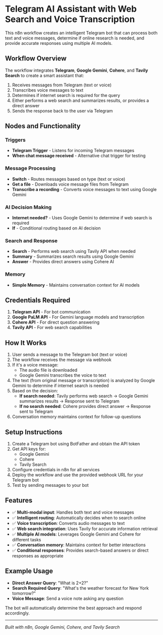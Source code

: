 
# Telegram AI Assistant with Web Search and Voice Transcription

This n8n workflow creates an intelligent Telegram bot that can process both text and voice messages, determine if online research is needed, and provide accurate responses using multiple AI models.

## Workflow Overview

The workflow integrates **Telegram**, **Google Gemini**, **Cohere**, and **Tavily Search** to create a smart assistant that:
1. Receives messages from Telegram (text or voice)
2. Transcribes voice messages to text
3. Determines if internet search is required for the query
4. Either performs a web search and summarizes results, or provides a direct answer
5. Sends the response back to the user via Telegram

## Nodes and Functionality

### Triggers
- **Telegram Trigger** - Listens for incoming Telegram messages
- **When chat message received** - Alternative chat trigger for testing

### Message Processing
- **Switch** - Routes messages based on type (text or voice)
- **Get a file** - Downloads voice message files from Telegram
- **Transcribe a recording** - Converts voice messages to text using Google Gemini

### AI Decision Making
- **Internet needed?** - Uses Google Gemini to determine if web search is required
- **If** - Conditional routing based on AI decision

### Search and Response
- **Search** - Performs web search using Tavily API when needed
- **Summary** - Summarizes search results using Google Gemini
- **Answer** - Provides direct answers using Cohere AI

### Memory
- **Simple Memory** - Maintains conversation context for AI models

## Credentials Required

1. **Telegram API** - For bot communication
2. **Google PaLM API** - For Gemini language models and transcription
3. **Cohere API** - For direct question answering
4. **Tavily API** - For web search capabilities

## How It Works

1. User sends a message to the Telegram bot (text or voice)
2. The workflow receives the message via webhook
3. If it's a voice message:
   - The audio file is downloaded
   - Google Gemini transcribes the voice to text
4. The text (from original message or transcription) is analyzed by Google Gemini to determine if internet search is needed
5. Based on the decision:
   - **If search needed**: Tavily performs web search → Google Gemini summarizes results → Response sent to Telegram
   - **If no search needed**: Cohere provides direct answer → Response sent to Telegram
6. Conversation memory maintains context for follow-up questions

## Setup Instructions

1. Create a Telegram bot using BotFather and obtain the API token
2. Get API keys for:
   - Google Gemini
   - Cohere
   - Tavily Search
3. Configure credentials in n8n for all services
4. Deploy the workflow and use the provided webhook URL for your Telegram bot
5. Test by sending messages to your bot

## Features

- ✅ **Multi-modal input**: Handles both text and voice messages
- ✅ **Intelligent routing**: Automatically decides when to search online
- ✅ **Voice transcription**: Converts audio messages to text
- ✅ **Web search integration**: Uses Tavily for accurate information retrieval
- ✅ **Multiple AI models**: Leverages Google Gemini and Cohere for different tasks
- ✅ **Conversation memory**: Maintains context for better interactions
- ✅ **Conditional responses**: Provides search-based answers or direct responses as appropriate

## Example Usage

- **Direct Answer Query**: "What is 2+2?"
- **Search Required Query**: "What's the weather forecast for New York tomorrow?"
- **Voice Message**: Send a voice note asking any question

The bot will automatically determine the best approach and respond accordingly.

---

*Built with n8n, Google Gemini, Cohere, and Tavily Search*
